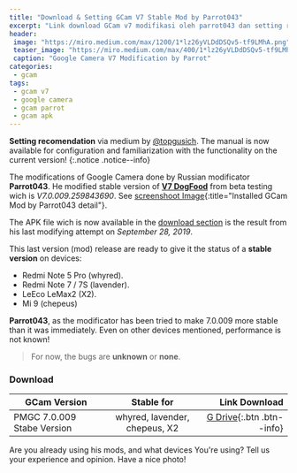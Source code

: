 ```yaml
---
title: "Download & Setting GCam V7 Stable Mod by Parrot043"
excerpt: "Link download GCam v7 modifikasi oleh parrot043 dan setting rekomendasi"
header:
 image: "https://miro.medium.com/max/1200/1*lz26yVLDdDSQv5-tf9LMhA.png"
 teaser_image: "https://miro.medium.com/max/400/1*lz26yVLDdDSQv5-tf9LMhA.png"
 caption: "Google Camera V7 Modification by Parrot"
categories:
 - gcam
tags:
 - gcam v7
 - google camera
 - gcam parrot
 - gcam apk
---
```

**Setting recomendation** via medium by [@topgusich](https://medium.com/@topgusich/7-0-настройки-google-camera-67efb4707705). The manual is now available for configuration and familiarization with the functionality on the current version!
{:.notice .notice--info}

The modifications of Google Camera done by Russian modificator **Parrot043**. He modified stable version of **[V7 DogFood](https://mi.knoacc.org/GCam-7-apk-and-magisk-module-needed)** from beta testing wich is _V7.0.009.259843690_. See [screenshoot Image](/assets/image/GCam-Parrot043-28-Sept-19.jpg){:title="Installed GCam Mod by Parrot043 detail"}.

The APK file wich is now available in the [download section](#download) is the result from his last modifying attempt on _September 28, 2019_.

This last version (mod) release are ready to give it the status of a **stable version** on devices:
- Redmi Note 5 Pro (whyred).
- Redmi Note 7 / 7S (lavender).
- LeEco LeMax2 (X2).
- Mi 9 (chepeus)

**Parrot043**, as the modificator has been tried to make 7.0.009 more stable than it was immediately. Even on other devices mentioned, performance is not known!

> For now, the bugs are **unknown** or **none**.

### Download

|GCam Version|Stable for|Link Download|
|---|:---:|---:|
|PMGC 7.0.009 Stabe Version|whyred, lavender, chepeus, X2|[G Drive](https://mi.knoacc.org/dl/drive?id=11NNTLaARRjInBq_bAEHzlfcJZdyA-BcU&size=96MB&name=PMGC_7.0.009_StableVersion_V7.apk){:.btn .btn--info}|

Are you already using his mods, and what devices You're using? Tell us your experience and opinion. Have a nice photo!
